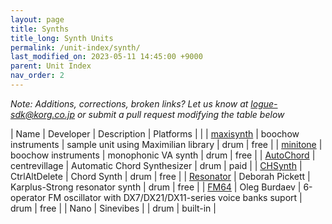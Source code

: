 ```yaml
---
layout: page
title: Synths
title_long: Synth Units
permalink: /unit-index/synth/
last_modified_on: 2023-05-11 14:45:00 +9000
parent: Unit Index
nav_order: 2
---
```


_Note: Additions, corrections, broken links? Let us know at logue-sdk@korg.co.jp or submit a pull request modifying the table below_

| Name | Developer | Description | Platforms | |
| [maxisynth](https://github.com/boochow/maxisynth) | boochow instruments | sample unit using Maximilian library | drum | free |
| [minitone](https://boochow.gumroad.com/l/minitone) | boochow instruments | monophonic VA synth | drum | free |
| [AutoChord](https://centrevillage.net/products/18) | centrevillage | Automatic Chord Synthesizer | drum | paid |
| [CHSynth](https://ctrl-alt-delete.co.uk/wp/free-korg-drumlogue-synth/) | CtrlAltDelete | Chord Synth | drum | free |
| [Resonator](https://www.icemoonprison.com/blog/?p=780) | Deborah Pickett | Karplus-Strong resonator synth | drum | free |
| [FM64](https://github.com/dukesrg/logue-sdk) | Oleg Burdaev | 6-operator FM oscillator with DX7/DX21/DX11-series voice banks suport | drum | free |
| Nano | Sinevibes |             | drum | built-in |

